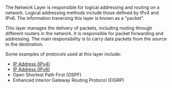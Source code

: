 The Network Layer is responsible for logical addressing and routing on a network. Logical addressing methods include those defined by IPv4 and IPv6. The information traversing this layer is known as a "packet".

This layer manages the delivery of packets, including routing through different routers in the network. It is responsible for packet forwarding and addressing. The main responsibility is to carry data packets from the source to the destination.

Some examples of protocols used at this layer include:

- [IP Address (IPv4)](ip.md)
- [IP Address (IPv6)](ip.md)
- Open Shortest Path First (OSPF)
- Enhanced Interior Gateway Routing Protocol (EIGRP)

